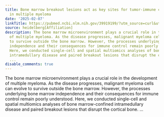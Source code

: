 ```yaml
---
title: Bone marrow breakout lesions act as key sites for tumor-immune cell diversification
  in multiple myeloma
date: '2025-02-07'
linkTitle: https://pubmed.ncbi.nlm.nih.gov/39919199/?utm_source=curl&utm_medium=rss&utm_campaign=pubmed-2&utm_content=1FakS-2QOkCT8HsMOQP1bCRQ4YzyumYOmxmF0moLsQ3dFB1E9V&fc=20220326224207&ff=20250208170418&v=2.18.0.post9+e462414
source: heidelberg[Affiliation]
description: The bone marrow microenvironment plays a crucial role in the development
  of multiple myeloma. As the disease progresses, malignant myeloma cells can evolve
  to survive outside the bone marrow. However, the processes underlying bone marrow
  independence and their consequences for immune control remain poorly understood.
  Here, we conducted single-cell and spatial multiomics analyses of bone marrow-confined
  intramedullary disease and paired breakout lesions that disrupt the cortical bone.
  ...
disable_comments: true
---
```

The bone marrow microenvironment plays a crucial role in the development of multiple myeloma. As the disease progresses, malignant myeloma cells can evolve to survive outside the bone marrow. However, the processes underlying bone marrow independence and their consequences for immune control remain poorly understood. Here, we conducted single-cell and spatial multiomics analyses of bone marrow-confined intramedullary disease and paired breakout lesions that disrupt the cortical bone. ...